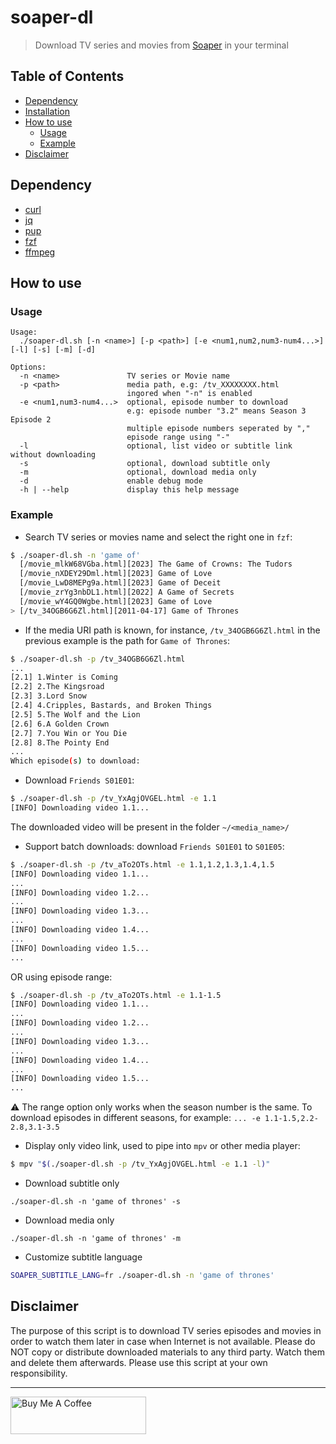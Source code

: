 # soaper-dl

> Download TV series and movies from [Soaper](https://soaper.tv/) in your terminal

## Table of Contents

- [Dependency](#dependency)
- [Installation](#installation)
- [How to use](#how-to-use)
  - [Usage](#usage)
  - [Example](#example)
- [Disclaimer](#disclaimer)

## Dependency

- [curl](https://curl.haxx.se/download.html)
- [jq](https://stedolan.github.io/jq/)
- [pup](https://github.com/EricChiang/pup)
- [fzf](https://github.com/junegunn/fzf)
- [ffmpeg](https://ffmpeg.org/download.html)

## How to use

### Usage

```
Usage:
  ./soaper-dl.sh [-n <name>] [-p <path>] [-e <num1,num2,num3-num4...>] [-l] [-s] [-m] [-d]

Options:
  -n <name>               TV series or Movie name
  -p <path>               media path, e.g: /tv_XXXXXXXX.html
                          ingored when "-n" is enabled
  -e <num1,num3-num4...>  optional, episode number to download
                          e.g: episode number "3.2" means Season 3 Episode 2
                          multiple episode numbers seperated by ","
                          episode range using "-"
  -l                      optional, list video or subtitle link without downloading
  -s                      optional, download subtitle only
  -m                      optional, download media only
  -d                      enable debug mode
  -h | --help             display this help message
```

### Example

- Search TV series or movies name and select the right one in `fzf`:

```bash
$ ./soaper-dl.sh -n 'game of'
  [/movie_mlkW68VGba.html][2023] The Game of Crowns: The Tudors
  [/movie_nXDEY29Dml.html][2023] Game of Love
  [/movie_LwD8MEPg9a.html][2023] Game of Deceit
  [/movie_zrYg3nbDL1.html][2022] A Game of Secrets
  [/movie_wY4GQ0Wgbe.html][2023] Game of Love
> [/tv_34OGB6G6Zl.html][2011-04-17] Game of Thrones
```

- If the media URI path is known, for instance, `/tv_34OGB6G6Zl.html` in the previous example is the path for `Game of Thrones`:

```bash
$ ./soaper-dl.sh -p /tv_34OGB6G6Zl.html
...
[2.1] 1.Winter is Coming
[2.2] 2.The Kingsroad
[2.3] 3.Lord Snow
[2.4] 4.Cripples, Bastards, and Broken Things
[2.5] 5.The Wolf and the Lion
[2.6] 6.A Golden Crown
[2.7] 7.You Win or You Die
[2.8] 8.The Pointy End
...
Which episode(s) to download:
```

- Download `Friends S01E01`:

```bash
$ ./soaper-dl.sh -p /tv_YxAgjOVGEL.html -e 1.1
[INFO] Downloading video 1.1...
```

The downloaded video will be present in the folder `~/<media_name>/`

- Support batch downloads: download `Friends S01E01` to `S01E05`:

```bash
$ ./soaper-dl.sh -p /tv_aTo2OTs.html -e 1.1,1.2,1.3,1.4,1.5
[INFO] Downloading video 1.1...
...
[INFO] Downloading video 1.2...
...
[INFO] Downloading video 1.3...
...
[INFO] Downloading video 1.4...
...
[INFO] Downloading video 1.5...
...
```

OR using episode range:

```bash
$ ./soaper-dl.sh -p /tv_aTo2OTs.html -e 1.1-1.5
[INFO] Downloading video 1.1...
...
[INFO] Downloading video 1.2...
...
[INFO] Downloading video 1.3...
...
[INFO] Downloading video 1.4...
...
[INFO] Downloading video 1.5...
...
```

:warning: The range option only works when the season number is the same. To download episodes in different seasons, for example: `... -e 1.1-1.5,2.2-2.8,3.1-3.5`

- Display only video link, used to pipe into `mpv` or other media player:

```bash
$ mpv "$(./soaper-dl.sh -p /tv_YxAgjOVGEL.html -e 1.1 -l)"
```

- Download subtitle only

```
./soaper-dl.sh -n 'game of thrones' -s
```

- Download media only

```
./soaper-dl.sh -n 'game of thrones' -m
```

- Customize subtitle language

```bash
SOAPER_SUBTITLE_LANG=fr ./soaper-dl.sh -n 'game of thrones'
```

## Disclaimer

The purpose of this script is to download TV series episodes and movies in order to watch them later in case when Internet is not available. Please do NOT copy or distribute downloaded materials to any third party. Watch them and delete them afterwards. Please use this script at your own responsibility.

---

<a href="https://www.buymeacoffee.com/kevcui" target="_blank"><img src="https://cdn.buymeacoffee.com/buttons/v2/default-orange.png" alt="Buy Me A Coffee" height="60px" width="217px"></a>

